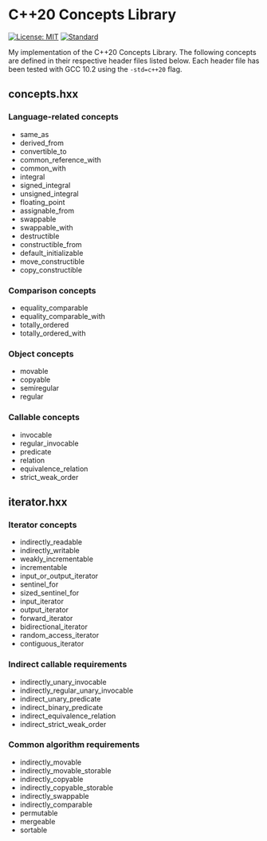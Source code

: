 # C++20 Concepts Library

[![License: MIT](https://img.shields.io/badge/License-MIT-brightgreen.svg)](https://opensource.org/licenses/MIT)
[![Standard](https://img.shields.io/badge/C%2B%2B-20-blue.svg)](https://en.wikipedia.org/wiki/C%2B%2B#Standardization)

My implementation of the C++20 Concepts Library.  The following concepts are defined in their respective header files listed below.  Each header file has been tested with GCC 10.2 using the `-std=c++20` flag.

## concepts.hxx

### Language-related concepts
* same_as
* derived_from
* convertible_to
* common_reference_with
* common_with
* integral
* signed_integral
* unsigned_integral
* floating_point
* assignable_from
* swappable
* swappable_with
* destructible
* constructible_from
* default_initializable
* move_constructible
* copy_constructible

### Comparison concepts
* equality_comparable
* equality_comparable_with
* totally_ordered
* totally_ordered_with

### Object concepts
* movable
* copyable
* semiregular
* regular

### Callable concepts
* invocable
* regular_invocable
* predicate
* relation
* equivalence_relation
* strict_weak_order

## iterator.hxx

### Iterator concepts
* indirectly_readable
* indirectly_writable
* weakly_incrementable
* incrementable
* input_or_output_iterator
* sentinel_for
* sized_sentinel_for
* input_iterator
* output_iterator
* forward_iterator
* bidirectional_iterator
* random_access_iterator
* contiguous_iterator

### Indirect callable requirements
* indirectly_unary_invocable
* indirectly_regular_unary_invocable
* indirect_unary_predicate
* indirect_binary_predicate
* indirect_equivalence_relation
* indirect_strict_weak_order

### Common algorithm requirements
* indirectly_movable
* indirectly_movable_storable
* indirectly_copyable
* indirectly_copyable_storable
* indirectly_swappable
* indirectly_comparable
* permutable
* mergeable
* sortable
